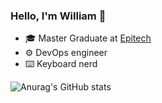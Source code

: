 ### Hello, I'm William 👋

- 🎓 Master Graduate at [Epitech](https://www.epitech.eu/en/)
- ⚙️ DevOps engineer
- ⌨️ Keyboard nerd

![Anurag's GitHub stats](https://github-readme-stats.vercel.app/api?username=williambcra&count_private=true&show_icons=true&theme=nightowl)

<!--
**williambcra/williambcra** is a ✨ _special_ ✨ repository because its `README.md` (this file) appears on your GitHub profile.

Here are some ideas to get you started:

- 🔭 I’m currently working on ...
- 🌱 I’m currently learning ...
- 👯 I’m looking to collaborate on ...
- 🤔 I’m looking for help with ...
- 💬 Ask me about ...
- 📫 How to reach me: ...
- 😄 Pronouns: ...
- ⚡ Fun fact: ...
-->
